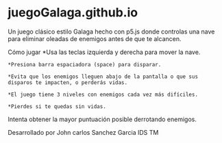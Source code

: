 # juegoGalaga.github.io
Un juego clásico estilo Galaga hecho con p5.js donde controlas una nave para eliminar oleadas de enemigos antes de que te alcancen.


Cómo jugar
    *Usa las teclas izquierda y derecha para mover la nave.

    *Presiona barra espaciadora (space) para disparar.

    *Evita que los enemigos lleguen abajo de la pantalla o que sus disparos te impacten, o perderás vidas.

    *El juego tiene 3 niveles con enemigos cada vez más difíciles.

    *Pierdes si te quedas sin vidas.

Intenta obtener la mayor puntuación posible derrotando enemigos.



Desarrollado por John carlos Sanchez Garcia     IDS TM
